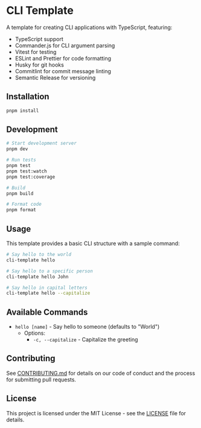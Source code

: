 # CLI Template

A template for creating CLI applications with TypeScript, featuring:

- TypeScript support
- Commander.js for CLI argument parsing
- Vitest for testing
- ESLint and Prettier for code formatting
- Husky for git hooks
- Commitlint for commit message linting
- Semantic Release for versioning

## Installation

```bash
pnpm install
```

## Development

```bash
# Start development server
pnpm dev

# Run tests
pnpm test
pnpm test:watch
pnpm test:coverage

# Build
pnpm build

# Format code
pnpm format
```

## Usage

This template provides a basic CLI structure with a sample command:

```bash
# Say hello to the world
cli-template hello

# Say hello to a specific person
cli-template hello John

# Say hello in capital letters
cli-template hello --capitalize
```

## Available Commands

- `hello [name]` - Say hello to someone (defaults to "World")
  - Options:
    - `-c, --capitalize` - Capitalize the greeting

## Contributing

See [CONTRIBUTING.md](CONTRIBUTING.md) for details on our code of conduct and the process for submitting pull requests.

## License

This project is licensed under the MIT License - see the [LICENSE](LICENSE) file for details.
